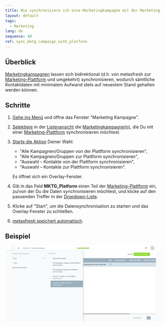 ```yaml
---
title: Wie synchronisiere ich eine Marketingkampagne mit der Marketing-Plattform?
layout: default
tags:
  - Marketing
lang: de
sequence: 40
ref: sync_mktg_campaign_with_platform
---
```


## Überblick
[Marketingkampagnen](MKTG-Kampagne_erstellen) lassen sich bidirektional (d.h. von metasfresh zur [Marketing-Plattform](MKTG-Plattform_erstellen) und umgekehrt) synchronisieren, wodurch sämtliche Kontaktdaten mit minimalem Aufwand stets auf neuestem Stand gehalten werden können.

## Schritte
1. [Gehe ins Menü](Menu) und öffne das Fenster "Marketing Kampagne".
1. [Selektiere](AuswahlBelege) in der [Listenansicht](Ansichten#listenansicht) die [Marketingkampagne(n)](MKTG-Kampagne_erstellen), die Du mit einer [Marketing-Plattform](MKTG-Plattform_erstellen) synchronisieren möchtest.
1. [Starte die Aktion](AktionStarten#aktionsmenue) Deiner Wahl:
   - "Alle Kampagnen/Gruppen von der Plattform synchronisieren",
   - "Alle Kampagnen/Gruppen zur Plattform synchronisieren",
   - "Auswahl – Kontakte von der Plattform synchronisieren",
   - "Auswahl – Kontakte zur Plattform synchronisieren".

   Es öffnet sich ein Overlay-Fenster.

1. Gib in das Feld **MKTG_Platform** einen Teil der [Marketing-Plattform](MKTG-Plattform_erstellen) ein, zu/von der Du die Daten synchronisieren möchtest, und klicke auf den passenden Treffer in der <a href="Keyboard_Shortcuts_Liste#dropdown" title="Dynamisches Suchfeld (Autocomplete)">Dropdown-Liste</a>.
1. Klicke auf "Start", um die Datensynchronisation zu starten und das Overlay-Fenster zu schließen.
1. [metasfresh speichert automatisch](Speicheranzeige).

## Beispiel
<kbd><a href="assets/MKTG_Kampagne_mit_Plattform_synchronisieren.png" title="Ansicht vergrößern"><img src="assets/MKTG_Kampagne_mit_Plattform_synchronisieren.png" alt="Abb.: Marketingkampagne mit Marketing-Plattform synchronisieren"></a></kbd>
